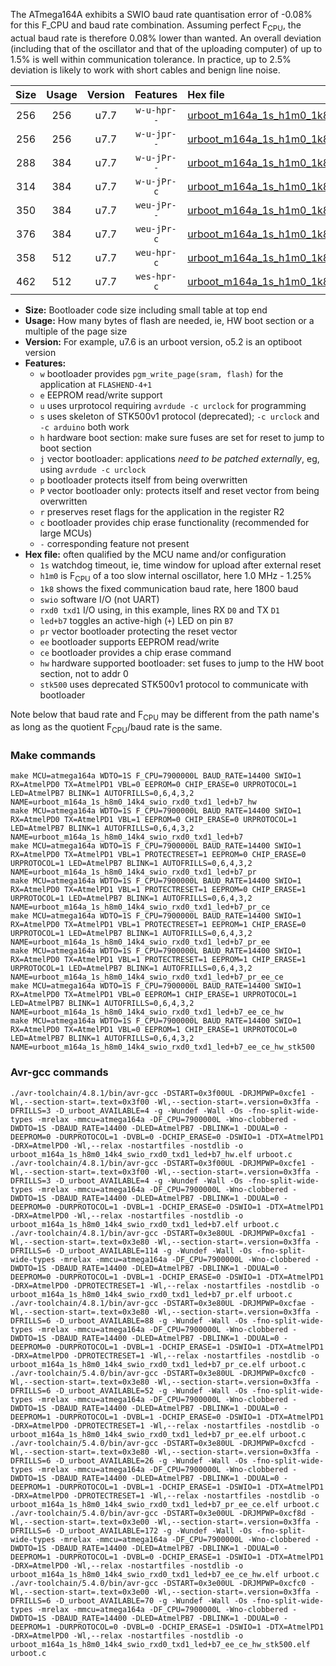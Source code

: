 The ATmega164A exhibits a SWIO baud rate quantisation error of -0.08% for this F_CPU and baud rate combination. Assuming perfect F<sub>CPU</sub>, the actual baud rate is therefore 0.08% lower than wanted. An overall deviation (including that of the oscillator and that of the uploading computer) of up to 1.5% is well within communication tolerance. In practice, up to 2.5% deviation is likely to work with short cables and benign line noise.

|Size|Usage|Version|Features|Hex file|
|:-:|:-:|:-:|:-:|:--|
|256|256|u7.7|`w-u-hpr--`|[urboot_m164a_1s_h1m0_1k8_swio_rxd0_txd1_led+b7_hw.hex](https://raw.githubusercontent.com/stefanrueger/urboot.hex/main/mcus/atmega164a/watchdog_1_s/internal_oscillator_h-1.25%25/%2B1m000000_hz/%2B%2B%2B1k8_baud/uart0_rxd0_txd1/led%2Bb7/urboot_m164a_1s_h1m0_1k8_swio_rxd0_txd1_led%2Bb7_hw.hex)|
|256|256|u7.7|`w-u-jpr--`|[urboot_m164a_1s_h1m0_1k8_swio_rxd0_txd1_led+b7.hex](https://raw.githubusercontent.com/stefanrueger/urboot.hex/main/mcus/atmega164a/watchdog_1_s/internal_oscillator_h-1.25%25/%2B1m000000_hz/%2B%2B%2B1k8_baud/uart0_rxd0_txd1/led%2Bb7/urboot_m164a_1s_h1m0_1k8_swio_rxd0_txd1_led%2Bb7.hex)|
|288|384|u7.7|`w-u-jPr--`|[urboot_m164a_1s_h1m0_1k8_swio_rxd0_txd1_led+b7_pr.hex](https://raw.githubusercontent.com/stefanrueger/urboot.hex/main/mcus/atmega164a/watchdog_1_s/internal_oscillator_h-1.25%25/%2B1m000000_hz/%2B%2B%2B1k8_baud/uart0_rxd0_txd1/led%2Bb7/urboot_m164a_1s_h1m0_1k8_swio_rxd0_txd1_led%2Bb7_pr.hex)|
|314|384|u7.7|`w-u-jPr-c`|[urboot_m164a_1s_h1m0_1k8_swio_rxd0_txd1_led+b7_pr_ce.hex](https://raw.githubusercontent.com/stefanrueger/urboot.hex/main/mcus/atmega164a/watchdog_1_s/internal_oscillator_h-1.25%25/%2B1m000000_hz/%2B%2B%2B1k8_baud/uart0_rxd0_txd1/led%2Bb7/urboot_m164a_1s_h1m0_1k8_swio_rxd0_txd1_led%2Bb7_pr_ce.hex)|
|350|384|u7.7|`weu-jPr--`|[urboot_m164a_1s_h1m0_1k8_swio_rxd0_txd1_led+b7_pr_ee.hex](https://raw.githubusercontent.com/stefanrueger/urboot.hex/main/mcus/atmega164a/watchdog_1_s/internal_oscillator_h-1.25%25/%2B1m000000_hz/%2B%2B%2B1k8_baud/uart0_rxd0_txd1/led%2Bb7/urboot_m164a_1s_h1m0_1k8_swio_rxd0_txd1_led%2Bb7_pr_ee.hex)|
|376|384|u7.7|`weu-jPr-c`|[urboot_m164a_1s_h1m0_1k8_swio_rxd0_txd1_led+b7_pr_ee_ce.hex](https://raw.githubusercontent.com/stefanrueger/urboot.hex/main/mcus/atmega164a/watchdog_1_s/internal_oscillator_h-1.25%25/%2B1m000000_hz/%2B%2B%2B1k8_baud/uart0_rxd0_txd1/led%2Bb7/urboot_m164a_1s_h1m0_1k8_swio_rxd0_txd1_led%2Bb7_pr_ee_ce.hex)|
|358|512|u7.7|`weu-hpr-c`|[urboot_m164a_1s_h1m0_1k8_swio_rxd0_txd1_led+b7_ee_ce_hw.hex](https://raw.githubusercontent.com/stefanrueger/urboot.hex/main/mcus/atmega164a/watchdog_1_s/internal_oscillator_h-1.25%25/%2B1m000000_hz/%2B%2B%2B1k8_baud/uart0_rxd0_txd1/led%2Bb7/urboot_m164a_1s_h1m0_1k8_swio_rxd0_txd1_led%2Bb7_ee_ce_hw.hex)|
|462|512|u7.7|`wes-hpr-c`|[urboot_m164a_1s_h1m0_1k8_swio_rxd0_txd1_led+b7_ee_ce_hw_stk500.hex](https://raw.githubusercontent.com/stefanrueger/urboot.hex/main/mcus/atmega164a/watchdog_1_s/internal_oscillator_h-1.25%25/%2B1m000000_hz/%2B%2B%2B1k8_baud/uart0_rxd0_txd1/led%2Bb7/urboot_m164a_1s_h1m0_1k8_swio_rxd0_txd1_led%2Bb7_ee_ce_hw_stk500.hex)|

- **Size:** Bootloader code size including small table at top end
- **Usage:** How many bytes of flash are needed, ie, HW boot section or a multiple of the page size
- **Version:** For example, u7.6 is an urboot version, o5.2 is an optiboot version
- **Features:**
  + `w` bootloader provides `pgm_write_page(sram, flash)` for the application at `FLASHEND-4+1`
  + `e` EEPROM read/write support
  + `u` uses urprotocol requiring `avrdude -c urclock` for programming
  + `s` uses skeleton of STK500v1 protocol (deprecated); `-c urclock` and `-c arduino` both work
  + `h` hardware boot section: make sure fuses are set for reset to jump to boot section
  + `j` vector bootloader: applications *need to be patched externally*, eg, using `avrdude -c urclock`
  + `p` bootloader protects itself from being overwritten
  + `P` vector bootloader only: protects itself and reset vector from being overwritten
  + `r` preserves reset flags for the application in the register R2
  + `c` bootloader provides chip erase functionality (recommended for large MCUs)
  + `-` corresponding feature not present
- **Hex file:** often qualified by the MCU name and/or configuration
  + `1s` watchdog timeout, ie, time window for upload after external reset
  + `h1m0` is F<sub>CPU</sub> of a too slow internal oscillator, here 1.0 MHz - 1.25%
  + `1k8` shows the fixed communication baud rate, here 1800 baud
  + `swio` software I/O (not UART)
  + `rxd0 txd1` I/O using, in this example, lines RX `D0` and TX `D1`
  + `led+b7` toggles an active-high (`+`) LED on pin `B7`
  + `pr` vector bootloader protecting the reset vector
  + `ee` bootloader supports EEPROM read/write
  + `ce` bootloader provides a chip erase command
  + `hw` hardware supported bootloader: set fuses to jump to the HW boot section, not to addr 0
  + `stk500` uses deprecated STK500v1 protocol to communicate with bootloader


Note below that baud rate and F<sub>CPU</sub> may be different from the path name's as long as the quotient F<sub>CPU</sub>/baud rate is the same.

### Make commands
```
make MCU=atmega164a WDTO=1S F_CPU=7900000L BAUD_RATE=14400 SWIO=1 RX=AtmelPD0 TX=AtmelPD1 VBL=0 EEPROM=0 CHIP_ERASE=0 URPROTOCOL=1 LED=AtmelPB7 BLINK=1 AUTOFRILLS=0,6,4,3,2 NAME=urboot_m164a_1s_h8m0_14k4_swio_rxd0_txd1_led+b7_hw
make MCU=atmega164a WDTO=1S F_CPU=7900000L BAUD_RATE=14400 SWIO=1 RX=AtmelPD0 TX=AtmelPD1 VBL=1 EEPROM=0 CHIP_ERASE=0 URPROTOCOL=1 LED=AtmelPB7 BLINK=1 AUTOFRILLS=0,6,4,3,2 NAME=urboot_m164a_1s_h8m0_14k4_swio_rxd0_txd1_led+b7
make MCU=atmega164a WDTO=1S F_CPU=7900000L BAUD_RATE=14400 SWIO=1 RX=AtmelPD0 TX=AtmelPD1 VBL=1 PROTECTRESET=1 EEPROM=0 CHIP_ERASE=0 URPROTOCOL=1 LED=AtmelPB7 BLINK=1 AUTOFRILLS=0,6,4,3,2 NAME=urboot_m164a_1s_h8m0_14k4_swio_rxd0_txd1_led+b7_pr
make MCU=atmega164a WDTO=1S F_CPU=7900000L BAUD_RATE=14400 SWIO=1 RX=AtmelPD0 TX=AtmelPD1 VBL=1 PROTECTRESET=1 EEPROM=0 CHIP_ERASE=1 URPROTOCOL=1 LED=AtmelPB7 BLINK=1 AUTOFRILLS=0,6,4,3,2 NAME=urboot_m164a_1s_h8m0_14k4_swio_rxd0_txd1_led+b7_pr_ce
make MCU=atmega164a WDTO=1S F_CPU=7900000L BAUD_RATE=14400 SWIO=1 RX=AtmelPD0 TX=AtmelPD1 VBL=1 PROTECTRESET=1 EEPROM=1 CHIP_ERASE=0 URPROTOCOL=1 LED=AtmelPB7 BLINK=1 AUTOFRILLS=0,6,4,3,2 NAME=urboot_m164a_1s_h8m0_14k4_swio_rxd0_txd1_led+b7_pr_ee
make MCU=atmega164a WDTO=1S F_CPU=7900000L BAUD_RATE=14400 SWIO=1 RX=AtmelPD0 TX=AtmelPD1 VBL=1 PROTECTRESET=1 EEPROM=1 CHIP_ERASE=1 URPROTOCOL=1 LED=AtmelPB7 BLINK=1 AUTOFRILLS=0,6,4,3,2 NAME=urboot_m164a_1s_h8m0_14k4_swio_rxd0_txd1_led+b7_pr_ee_ce
make MCU=atmega164a WDTO=1S F_CPU=7900000L BAUD_RATE=14400 SWIO=1 RX=AtmelPD0 TX=AtmelPD1 VBL=0 EEPROM=1 CHIP_ERASE=1 URPROTOCOL=1 LED=AtmelPB7 BLINK=1 AUTOFRILLS=0,6,4,3,2 NAME=urboot_m164a_1s_h8m0_14k4_swio_rxd0_txd1_led+b7_ee_ce_hw
make MCU=atmega164a WDTO=1S F_CPU=7900000L BAUD_RATE=14400 SWIO=1 RX=AtmelPD0 TX=AtmelPD1 VBL=0 EEPROM=1 CHIP_ERASE=1 URPROTOCOL=0 LED=AtmelPB7 BLINK=1 AUTOFRILLS=0,6,4,3,2 NAME=urboot_m164a_1s_h8m0_14k4_swio_rxd0_txd1_led+b7_ee_ce_hw_stk500
```

### Avr-gcc commands
```
./avr-toolchain/4.8.1/bin/avr-gcc -DSTART=0x3f00UL -DRJMPWP=0xcfe1 -Wl,--section-start=.text=0x3f00 -Wl,--section-start=.version=0x3ffa -DFRILLS=3 -D_urboot_AVAILABLE=4 -g -Wundef -Wall -Os -fno-split-wide-types -mrelax -mmcu=atmega164a -DF_CPU=7900000L -Wno-clobbered -DWDTO=1S -DBAUD_RATE=14400 -DLED=AtmelPB7 -DBLINK=1 -DDUAL=0 -DEEPROM=0 -DURPROTOCOL=1 -DVBL=0 -DCHIP_ERASE=0 -DSWIO=1 -DTX=AtmelPD1 -DRX=AtmelPD0 -Wl,--relax -nostartfiles -nostdlib -o urboot_m164a_1s_h8m0_14k4_swio_rxd0_txd1_led+b7_hw.elf urboot.c
./avr-toolchain/4.8.1/bin/avr-gcc -DSTART=0x3f00UL -DRJMPWP=0xcfe1 -Wl,--section-start=.text=0x3f00 -Wl,--section-start=.version=0x3ffa -DFRILLS=3 -D_urboot_AVAILABLE=4 -g -Wundef -Wall -Os -fno-split-wide-types -mrelax -mmcu=atmega164a -DF_CPU=7900000L -Wno-clobbered -DWDTO=1S -DBAUD_RATE=14400 -DLED=AtmelPB7 -DBLINK=1 -DDUAL=0 -DEEPROM=0 -DURPROTOCOL=1 -DVBL=1 -DCHIP_ERASE=0 -DSWIO=1 -DTX=AtmelPD1 -DRX=AtmelPD0 -Wl,--relax -nostartfiles -nostdlib -o urboot_m164a_1s_h8m0_14k4_swio_rxd0_txd1_led+b7.elf urboot.c
./avr-toolchain/4.8.1/bin/avr-gcc -DSTART=0x3e80UL -DRJMPWP=0xcfa1 -Wl,--section-start=.text=0x3e80 -Wl,--section-start=.version=0x3ffa -DFRILLS=6 -D_urboot_AVAILABLE=114 -g -Wundef -Wall -Os -fno-split-wide-types -mrelax -mmcu=atmega164a -DF_CPU=7900000L -Wno-clobbered -DWDTO=1S -DBAUD_RATE=14400 -DLED=AtmelPB7 -DBLINK=1 -DDUAL=0 -DEEPROM=0 -DURPROTOCOL=1 -DVBL=1 -DCHIP_ERASE=0 -DSWIO=1 -DTX=AtmelPD1 -DRX=AtmelPD0 -DPROTECTRESET=1 -Wl,--relax -nostartfiles -nostdlib -o urboot_m164a_1s_h8m0_14k4_swio_rxd0_txd1_led+b7_pr.elf urboot.c
./avr-toolchain/4.8.1/bin/avr-gcc -DSTART=0x3e80UL -DRJMPWP=0xcfae -Wl,--section-start=.text=0x3e80 -Wl,--section-start=.version=0x3ffa -DFRILLS=6 -D_urboot_AVAILABLE=88 -g -Wundef -Wall -Os -fno-split-wide-types -mrelax -mmcu=atmega164a -DF_CPU=7900000L -Wno-clobbered -DWDTO=1S -DBAUD_RATE=14400 -DLED=AtmelPB7 -DBLINK=1 -DDUAL=0 -DEEPROM=0 -DURPROTOCOL=1 -DVBL=1 -DCHIP_ERASE=1 -DSWIO=1 -DTX=AtmelPD1 -DRX=AtmelPD0 -DPROTECTRESET=1 -Wl,--relax -nostartfiles -nostdlib -o urboot_m164a_1s_h8m0_14k4_swio_rxd0_txd1_led+b7_pr_ce.elf urboot.c
./avr-toolchain/5.4.0/bin/avr-gcc -DSTART=0x3e80UL -DRJMPWP=0xcfc0 -Wl,--section-start=.text=0x3e80 -Wl,--section-start=.version=0x3ffa -DFRILLS=6 -D_urboot_AVAILABLE=52 -g -Wundef -Wall -Os -fno-split-wide-types -mrelax -mmcu=atmega164a -DF_CPU=7900000L -Wno-clobbered -DWDTO=1S -DBAUD_RATE=14400 -DLED=AtmelPB7 -DBLINK=1 -DDUAL=0 -DEEPROM=1 -DURPROTOCOL=1 -DVBL=1 -DCHIP_ERASE=0 -DSWIO=1 -DTX=AtmelPD1 -DRX=AtmelPD0 -DPROTECTRESET=1 -Wl,--relax -nostartfiles -nostdlib -o urboot_m164a_1s_h8m0_14k4_swio_rxd0_txd1_led+b7_pr_ee.elf urboot.c
./avr-toolchain/5.4.0/bin/avr-gcc -DSTART=0x3e80UL -DRJMPWP=0xcfcd -Wl,--section-start=.text=0x3e80 -Wl,--section-start=.version=0x3ffa -DFRILLS=6 -D_urboot_AVAILABLE=26 -g -Wundef -Wall -Os -fno-split-wide-types -mrelax -mmcu=atmega164a -DF_CPU=7900000L -Wno-clobbered -DWDTO=1S -DBAUD_RATE=14400 -DLED=AtmelPB7 -DBLINK=1 -DDUAL=0 -DEEPROM=1 -DURPROTOCOL=1 -DVBL=1 -DCHIP_ERASE=1 -DSWIO=1 -DTX=AtmelPD1 -DRX=AtmelPD0 -DPROTECTRESET=1 -Wl,--relax -nostartfiles -nostdlib -o urboot_m164a_1s_h8m0_14k4_swio_rxd0_txd1_led+b7_pr_ee_ce.elf urboot.c
./avr-toolchain/5.4.0/bin/avr-gcc -DSTART=0x3e00UL -DRJMPWP=0xcf8d -Wl,--section-start=.text=0x3e00 -Wl,--section-start=.version=0x3ffa -DFRILLS=6 -D_urboot_AVAILABLE=172 -g -Wundef -Wall -Os -fno-split-wide-types -mrelax -mmcu=atmega164a -DF_CPU=7900000L -Wno-clobbered -DWDTO=1S -DBAUD_RATE=14400 -DLED=AtmelPB7 -DBLINK=1 -DDUAL=0 -DEEPROM=1 -DURPROTOCOL=1 -DVBL=0 -DCHIP_ERASE=1 -DSWIO=1 -DTX=AtmelPD1 -DRX=AtmelPD0 -Wl,--relax -nostartfiles -nostdlib -o urboot_m164a_1s_h8m0_14k4_swio_rxd0_txd1_led+b7_ee_ce_hw.elf urboot.c
./avr-toolchain/5.4.0/bin/avr-gcc -DSTART=0x3e00UL -DRJMPWP=0xcfc0 -Wl,--section-start=.text=0x3e00 -Wl,--section-start=.version=0x3ffa -DFRILLS=6 -D_urboot_AVAILABLE=70 -g -Wundef -Wall -Os -fno-split-wide-types -mrelax -mmcu=atmega164a -DF_CPU=7900000L -Wno-clobbered -DWDTO=1S -DBAUD_RATE=14400 -DLED=AtmelPB7 -DBLINK=1 -DDUAL=0 -DEEPROM=1 -DURPROTOCOL=0 -DVBL=0 -DCHIP_ERASE=1 -DSWIO=1 -DTX=AtmelPD1 -DRX=AtmelPD0 -Wl,--relax -nostartfiles -nostdlib -o urboot_m164a_1s_h8m0_14k4_swio_rxd0_txd1_led+b7_ee_ce_hw_stk500.elf urboot.c
```

